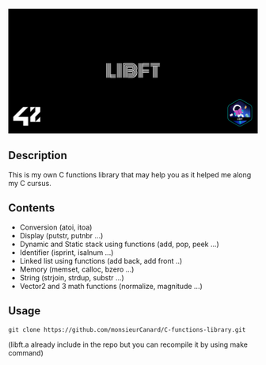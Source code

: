 ![banner](https://github.com/monsieurCanard/monsieurCanard/blob/main/covers/cover-libft.png?raw=true)

## Description

This is my own C functions library that may help you as it helped me along my C cursus.

## Contents

* Conversion (atoi, itoa)
* Display (putstr, putnbr ...)
* Dynamic and Static stack using functions (add, pop, peek ...)
* Identifier (isprint, isalnum ...)
* Linked list using functions (add back, add front ..)
* Memory (memset, calloc, bzero ...)
* String (strjoin, strdup, substr ...)
* Vector2 and 3 math functions (normalize, magnitude ...)

## Usage

```
git clone https://github.com/monsieurCanard/C-functions-library.git
```
(libft.a already include in the repo but you can recompile it by using make command)

